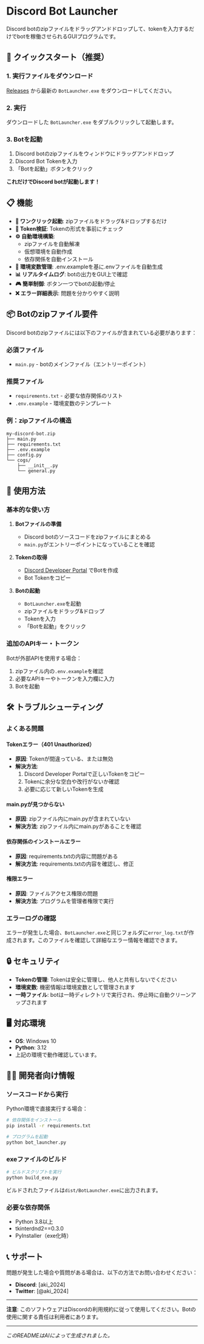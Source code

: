 # Discord Bot Launcher

Discord botのzipファイルをドラッグアンドドロップして、tokenを入力するだけでbotを稼働させられるGUIプログラムです。

## 🚀 クイックスタート（推奨）

### 1. 実行ファイルをダウンロード
[Releases](https://github.com/your-username/DiscordBotLauncher/releases) から最新の `BotLauncher.exe` をダウンロードしてください。

### 2. 実行
ダウンロードした `BotLauncher.exe` をダブルクリックして起動します。

### 3. Botを起動
1. Discord botのzipファイルをウィンドウにドラッグアンドドロップ
2. Discord Bot Tokenを入力
3. 「Botを起動」ボタンをクリック

**これだけでDiscord botが起動します！**

## 📋 機能

- **🎯 ワンクリック起動**: zipファイルをドラッグ&ドロップするだけ
- **🔐 Token検証**: Tokenの形式を事前にチェック
- **⚙️ 自動環境構築**: 
  - zipファイルを自動解凍
  - 仮想環境を自動作成
  - 依存関係を自動インストール
- **🔑 環境変数管理**: .env.exampleを基に.envファイルを自動生成
- **📊 リアルタイムログ**: botの出力をGUI上で確認
- **🎮 簡単制御**: ボタン一つでbotの起動/停止
- **❌ エラー詳細表示**: 問題を分かりやすく説明

## 📦 Botのzipファイル要件

Discord botのzipファイルには以下のファイルが含まれている必要があります：

### 必須ファイル
- `main.py` - botのメインファイル（エントリーポイント）

### 推奨ファイル
- `requirements.txt` - 必要な依存関係のリスト
- `.env.example` - 環境変数のテンプレート

### 例：zipファイルの構造
```
my-discord-bot.zip
├── main.py
├── requirements.txt
├── .env.example
├── config.py
└── cogs/
    ├── __init__.py
    └── general.py
```

## 🔧 使用方法

### 基本的な使い方

1. **Botファイルの準備**
   - Discord botのソースコードをzipファイルにまとめる
   - `main.py`がエントリーポイントになっていることを確認

2. **Tokenの取得**
   - [Discord Developer Portal](https://discord.com/developers/applications) でBotを作成
   - Bot Tokenをコピー

3. **Botの起動**
   - `BotLauncher.exe`を起動
   - zipファイルをドラッグ&ドロップ
   - Tokenを入力
   - 「Botを起動」をクリック

### 追加のAPIキー・トークン

Botが外部APIを使用する場合：

1. zipファイル内の`.env.example`を確認
2. 必要なAPIキーやトークンを入力欄に入力
3. Botを起動

## 🛠️ トラブルシューティング

### よくある問題

#### Tokenエラー（401 Unauthorized）
- **原因**: Tokenが間違っている、または無効
- **解決方法**:
  1. Discord Developer Portalで正しいTokenをコピー
  2. Tokenに余分な空白や改行がないか確認
  3. 必要に応じて新しいTokenを生成

#### main.pyが見つからない
- **原因**: zipファイル内にmain.pyが含まれていない
- **解決方法**: zipファイル内にmain.pyがあることを確認

#### 依存関係のインストールエラー
- **原因**: requirements.txtの内容に問題がある
- **解決方法**: requirements.txtの内容を確認し、修正

#### 権限エラー
- **原因**: ファイルアクセス権限の問題
- **解決方法**: プログラムを管理者権限で実行

### エラーログの確認

エラーが発生した場合、`BotLauncher.exe`と同じフォルダに`error_log.txt`が作成されます。このファイルを確認して詳細なエラー情報を確認できます。

## 🔒 セキュリティ

- **Tokenの管理**: Tokenは安全に管理し、他人と共有しないでください
- **環境変数**: 機密情報は環境変数として管理されます
- **一時ファイル**: botは一時ディレクトリで実行され、停止時に自動クリーンアップされます

## 🖥️ 対応環境

- **OS**: Windows 10
- **Python**: 3.12
- 上記の環境で動作確認しています。

## 👨‍💻 開発者向け情報

### ソースコードから実行

Python環境で直接実行する場合：

```bash
# 依存関係をインストール
pip install -r requirements.txt

# プログラムを起動
python bot_launcher.py
```

### exeファイルのビルド

```bash
# ビルドスクリプトを実行
python build_exe.py
```

ビルドされたファイルは`dist/BotLauncher.exe`に出力されます。

### 必要な依存関係

- Python 3.8以上
- tkinterdnd2==0.3.0
- PyInstaller（exe化時）


## 📞 サポート

問題が発生した場合や質問がある場合は、以下の方法でお問い合わせください：

- **Discord**: [aki_2024]
- **Twitter**: [@aki_2024]

---

**注意**: このソフトウェアはDiscordの利用規約に従って使用してください。Botの使用に関する責任は利用者にあります。

---

*このREADMEはAIによって生成されました。* 